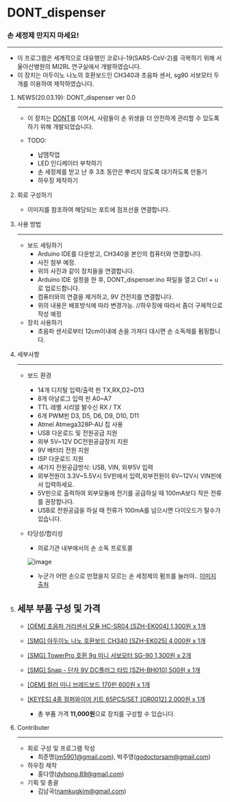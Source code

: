 # DONT_dispenser

### 손 세정제 만지지 마세요!

---

* 이 프로그램은 세계적으로 대유행인 코로나-19(SARS-CoV-2)를 극복하기 위해 서울아산병원의 MI2RL 연구실에서 개발하였습니다.
* 이 장치는 아두이노 나노의 호환보드인 CH340과 초음파 센서, sg90 서보모터 두개를 이용하여 제작하였습니다.



1. NEWS(20.03.19): DONT_dispenser ver 0.0

   ---

   * 이 장치는 [DONT](https://github.com/mi2rl/DONT)를 이어서, 사람들이 손 위생을 더 안전하게 관리할 수 있도록 하기 위해 개발되었습니다.

   * TODO:

     * 납땜작업
     * LED 인디케이터 부착하기
     * 손 세정제를 받고 난 후 3초 동안은 뿌리지 않도록 대기하도록 만들기
     * 하우징 제작하기

2. 회로 구성하기

   * 이미지를 참조하여 해당되는 포트에 점프선을 연결합니다.

3. 사용 방법

   ---

   * 보드 세팅하기
     * Arduino IDE를 다운받고, CH340을 본인의 컴퓨터와 연결합니다.
     * 사진 첨부 예정.
     * 위의 사진과 같이 장치들을 연결합니다.
     * Arduino IDE 설정을 한 후, DONT_dispenser.ino 파일을 열고 Ctrl + u로 업로드합니다.
     * 컴퓨터와의 연결을 제거하고, 9V 건전지를 연결합니다. 
     * 위의 내용은 배포방식에 따라 변경가능. //하우징에 따라서 좀더 구체적으로 작성 예정
   * 장치 사용하기
     * 초음파 센서로부터 12cm이내에 손을 가져다 대시면 손 소독제를 펌핑합니다.

   

4. 세부사항

   ---

   * 보드 환경
     * 14개 디지털 입력/출력 핀 TX,RX,D2~D13
     * 8개 아날로그 입력 핀 A0~A7
     * TTL 레벨 시리얼 발수신 RX / TX
     * 6개 PWM핀 D3, D5, D6, D9, D10, D11
     * Atmel Atmega328P-AU 칩 사용
     * USB 다운로드 및 전원공급 지원
     * 외부 5V~12V DC전원공급장치 지원
     * 9V 배터리 전원 지원
     * ISP 다운로드 지원
     * 세가지 전원공급방식: USB, VIN, 외부5V 입력
     * 외부전원이 3.3V~5.5V시 5V핀에서 입력,외부전원이 6V~12V시 VIN핀에서 입력하세요.
     * 5V핀으로 출력하여 외부모듈에 전기를 공급하실 때 100mA보다 작은 전류를 권장합니다.
     * USB로 전원공급을 하실 때 전류가 100mA를 넘으시면 다이오드가 탈수가 있습니다.
   * 타당성/합리성
     * 의료기관 내부에서의 손 소독 프로토콜 
     
     ![image](https://user-images.githubusercontent.com/42925197/77128036-0501e080-6a92-11ea-95b0-d44aaafe9b44.png)
       * 누군가 어떤 손으로 만졌을지 모르는 손 세정제의 펌프를 눌러야..
       [이미지 출처](http://www.koshic.org)
       
5. 세부 부품 구성 및 가격
   ---

   * [[OEM] 초음파 거리센서 모듈 HC-SR04 [SZH-EK004] 1,300원 x 1개](http://www.devicemart.co.kr/goods/view?no=1076851)

   * [[SMG] 아두이노 나노 호환보드 CH340 [SZH-EK025] 4,000원 x 1개](http://www.devicemart.co.kr/goods/view?no=1342039)

   * [[SMG] TowerPro 호환 9g 미니 서보모터 SG-90 1,300원 x  2개](http://www.devicemart.co.kr/goods/view?no=1128421)

   * [[SMG] Snap - 단자 9V DC플러그 타입 [SZH-BH010] 500원 x 1개](http://www.devicemart.co.kr/goods/view?no=1323045)

   * [[OEM] 컬러 미니 브레드보드 170핀 600원 x 1개](http://www.devicemart.co.kr/goods/view?no=1329504)

   * [[KEYES] 4종 점퍼와이어 키트 65PCS/SET [OR0012] 2,000원 x 1개](http://www.devicemart.co.kr/goods/view?no=1329628)

      * 총 부품 가격 **11,000원**으로 장치를 구성할 수 있습니다.

6. Contributer

   ---

   * 회로 구성 및 프로그램 작성
     * 최준명([jm5901@gmail.com](mailto:jm5901@gmail.com)), 박주영(godoctorsam@gmail.com)
   * 하우징 제작
     * 홍다영(dyhong.89@gmail.com)
   * 기획 및 총괄
     * 김남국([namkugkim@gmail.com](mailto:namkugkim@gmail.com))
